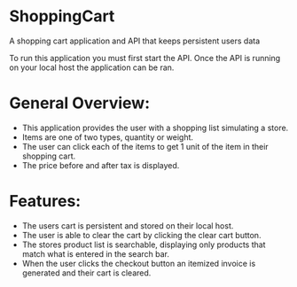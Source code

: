 # ShoppingCart
A shopping cart application and API that keeps persistent users data

To run this application you must first start the API.
Once the API is running on your local host the application can be ran.

# General Overview:
* This application provides the user with a shopping list simulating a store.
* Items are one of two types, quantity or weight.
* The user can click each of the items to get 1 unit of the item in their shopping cart.
* The price before and after tax is displayed.

# Features:
* The users cart is persistent and stored on their local host.
* The user is able to clear the cart by clicking the clear cart button.
* The stores product list is searchable, displaying only products that match what is entered in the search bar.
* When the user clicks the checkout button an itemized invoice is generated and their cart is cleared.
